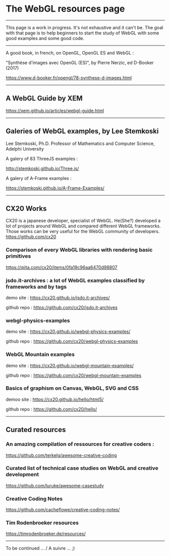 # The WebGL resources page

--------------

This page is a work in progress. 
It's not exhaustive and it can't be. 
The goal with that page is to help beginners to start the study of WebGL with some good examples and some good code.

---------------

A good book, in french, on OpenGL, OpenGL ES and WebGL :

"Synthèse d'images avec OpenGL (ES)", by Pierre Nerzic, ed D-Booker (2017)

https://www.d-booker.fr/opengl/78-synthese-d-images.html

---------------

## A WebGL Guide by XEM

https://xem.github.io/articles/webgl-guide.html

--------------

## Galeries of WebGL examples, by Lee Stemkoski

Lee Stemkoski, Ph.D.
Professor of Mathematics and Computer Science, Adelphi University 

A galery of 83 ThreeJS examples :

http://stemkoski.github.io/Three.js/

A galery of A-Frame examples : 

https://stemkoski.github.io/A-Frame-Examples/

---------------

## CX20 Works

CX20 is a japanese developer, specialist of WebGL.
He(She?) developed a lot of projects around WebGL and compared different WebGL frameworks. 
Those works can be very useful for the WebGL community of developers.
https://github.com/cx20

### Comparison of every WebGL libraries with rendering basic primitives 

https://qiita.com/cx20/items/0fa19c96aa6470d98807

### jsdo.it-archives : a lot of WebGL examples classified by frameworks and by tags

demo site : https://cx20.github.io/jsdo.it-archives/

github repo : https://github.com/cx20/jsdo.it-archives

### webgl-physics-examples

demo site : https://cx20.github.io/webgl-physics-examples/

github repo : https://github.com/cx20/webgl-physics-examples

### WebGL Mountain examples

demo site : https://cx20.github.io/webgl-mountain-examples/

github repo : https://github.com/cx20/webgl-mountain-examples

### Basics of graphism on Canvas, WebGL, SVG and CSS

demoo site : https://cx20.github.io/hello/html5/

github repo : https://github.com/cx20/hello/

---------------

## Curated resources

### An amazing compilation of ressources for creative coders :

https://github.com/terkelg/awesome-creative-coding

###  Curated list of technical case studies on WebGL and creative development 

https://github.com/luruke/awesome-casestudy

### Creative Coding Notes

https://github.com/cacheflowe/creative-coding-notes/

### Tim Rodenbroeker resources

https://timrodenbroeker.de/resources/


---------------

To be continued ... / A suivre ...   ;)


